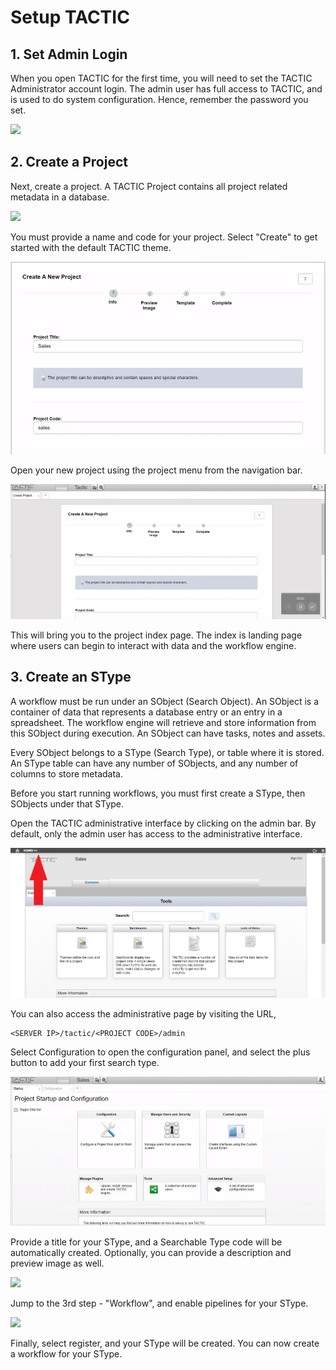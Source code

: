 
# Setup TACTIC

## 1. Set Admin Login

When you open TACTIC for the first time, you will need to set the TACTIC Administrator account login.
The admin user has full access to TACTIC, and is used to do system configuration.
Hence, remember the password you set.


<img src="/media/quick-start-fresh-login.PNG" style="max-width: 300px"/>


## 2. Create a Project
Next, create a project. A TACTIC Project contains all project related metadata in a database.


<img src="/media/quick-start-create-project.PNG" style="max-width: 300px"/>

You must provide a name and code for your project. Select "Create" to get started with the default 
TACTIC theme.

![image](media/quick-start-create-project-1.gif)

Open your new project using the project menu from the navigation bar. 

![image](media/quick-start-create-project-2.gif)

This will bring you to the project index page. The index is landing page where users can begin to interact with data
and the workflow engine.

## 3. Create an SType

A workflow must be run under an SObject (Search Object). An SObject is a container of data that represents a database entry or an entry in a spreadsheet.
The workflow engine will retrieve and store information from this SObject during execution. An SObject can have tasks, notes and assets.

Every SObject belongs to a SType (Search Type), or table where it is stored. An SType table can have any number of SObjects, and any number of columns to 
store metadata.

Before you start running workflows, you must first create a SType, then SObjects under that SType.

Open the TACTIC administrative interface by clicking on the admin bar. By default, only the admin user has access to the administrative interface.


![image](media/quick-start-create-stype-1.PNG)

You can also access the administrative page by visiting the URL,

    <SERVER IP>/tactic/<PROJECT CODE>/admin

Select Configuration to open the configuration panel, and select the plus button to add your first search type.

![image](media/quick-start-create-stype-2.gif)

Provide a title for your SType, and a Searchable Type code will be automatically created. Optionally, you can provide a description and preview image as well.

<img src="/media/quick-start-create-stype-3.PNG" style="max-width: 300px"/>

Jump to the 3rd step - "Workflow", and enable pipelines for your SType.

<img src="/media/quick-start-create-stype-4.PNG" style="max-width: 300px"/>

Finally, select register, and your SType will be created. You can now create a workflow for your SType.





